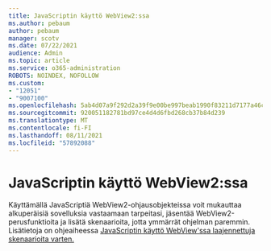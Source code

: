 ```yaml
---
title: JavaScriptin käyttö WebView2:ssa
ms.author: pebaum
author: pebaum
manager: scotv
ms.date: 07/22/2021
audience: Admin
ms.topic: article
ms.service: o365-administration
ROBOTS: NOINDEX, NOFOLLOW
ms.custom:
- "12051"
- "9007100"
ms.openlocfilehash: 5ab4d07a9f292d2a39f9e00be997beab1990f83211d7177a46cc310effbe4553
ms.sourcegitcommit: 920051182781bd97ce4d4d6fbd268cb37b84d239
ms.translationtype: MT
ms.contentlocale: fi-FI
ms.lasthandoff: 08/11/2021
ms.locfileid: "57892088"
---
```

# <a name="use-javascript-in-webview2"></a>JavaScriptin käyttö WebView2:ssa

Käyttämällä JavaScriptiä WebView2-ohjausobjekteissa voit mukauttaa alkuperäisiä sovelluksia vastaamaan tarpeitasi, jäsentää WebView2-perusfunktioita ja lisätä skenaarioita, jotta ymmärrät ohjelman paremmin. Lisätietoja on ohjeaiheessa [JavaScriptin käyttö WebView'ssa laajennettuja skenaarioita varten.](https://docs.microsoft.com/microsoft-edge/webview2/how-to/javascript)
